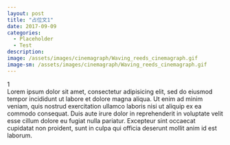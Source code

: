 ```yaml
---
layout: post
title: "占位文1"
date: 2017-09-09
categories:
  - Placeholder
  - Test
description:
image: /assets/images/cinemagraph/Waving_reeds_cinemagraph.gif
image-sm: /assets/images/cinemagraph/Waving_reeds_cinemagraph.gif
---
```

1  
Lorem ipsum dolor sit amet, consectetur adipisicing elit, sed do eiusmod tempor incididunt ut labore et dolore magna aliqua. Ut enim ad minim veniam, quis nostrud exercitation ullamco laboris nisi ut aliquip ex ea commodo consequat. Duis aute irure dolor in reprehenderit in voluptate velit esse cillum dolore eu fugiat nulla pariatur. Excepteur sint occaecat cupidatat non proident, sunt in culpa qui officia deserunt mollit anim id est laborum.
